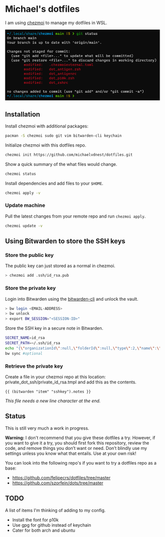 # Michael's dotfiles

I am using [chezmoi] to manage my dotfiles in WSL.

![Screenshot of my shell prompt](images/shell.png)

## Installation

Install chezmoi with additional packages:

```sh
pacman -S chezmoi sudo git vim bitwarden-cli keychain
```

Initialize chezmoi with this dotfiles repo.

```sh
chezmoi init https://github.com/michaelvdnest/dotfiles.git
```

Show a quick summary of the what files would change.

```sh
chezmoi status
```

Install dependencies and add files to your `$HOME`.

```sh
chezmoi apply -v
```

### Update machine

Pull the latest changes from your remote repo and run `chezmoi apply`.

```sh
chezmoi update -v
```

## Using Bitwarden to store the SSH keys

### Store the public key

The public key can just stored as a normal in chezmoi. 

```sh
> chezmoi add .ssh/id_rsa.pub
```

### Store the private key

Login into Bitwarden using the [bitwarden-cli] and unlock the vault. 

```sh
> bw login <EMAIL-ADDRESS>
> bw unlock
> export BW_SESSION="<SESSION-ID>"
```

Store the SSH key in a secure note in Bitwarden.

```sh
SECRET_NAME=id_rsa
SECRET_PATH=~/.ssh/id_rsa
echo "{\"organizationId\":null,\"folderId\":null,\"type\":2,\"name\":\"${SECRET_NAME}\",\"notes\":\"$(sed -e ':a' -e 'N' -e '$!ba' -e 's/\n/\\\\n/g' ${SECRET_PATH})\",\"favorite\":false,\"fields\":[],\"login\":null,\"secureNote\":{\"type\":0},\"card\":null,\"identity\":null}"
bw sync #optional
```

### Retrieve the private key

Create a file in your chezmoi repo at this location: private_dot_ssh/private_id_rsa.tmpl and add this as the contents. 

```
{{ (bitwarden "item" "sshkey").notes }}

```

*This file needs a new line character at the end.*

## Status

This is still very much a work in progress. 

**Warning:** I don't recommend that you give these dotfiles a try. However, if you want to give it a try, you should first fork this repository, review the code, and remove things you don’t want or need. Don’t blindly use my settings unless you know what that entails. Use at your own risk!

You can look into the following repo's if you want to try a dotfiles repo as a base:

- https://github.com/felipecrs/dotfiles/tree/master
- https://github.com/szorfein/dots/tree/master


## TODO

A list of items I'm thinking of adding to my config.

- Install the font for p10k
- Use gpg for github instead of keychain
- Cater for both arch and ubuntu

[chezmoi]: https://www.chezmoi.io/ "chezmoi"
[bitwarden-cli]: https://github.com/bitwarden/cli "Bitwarden CLI"
